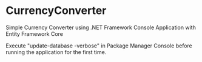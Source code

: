 # CurrencyConverter
Simple Currency Converter using .NET Framework Console Application with Entity Framework Core

Execute "update-database -verbose" in Package Manager Console before running the application for the first time.

